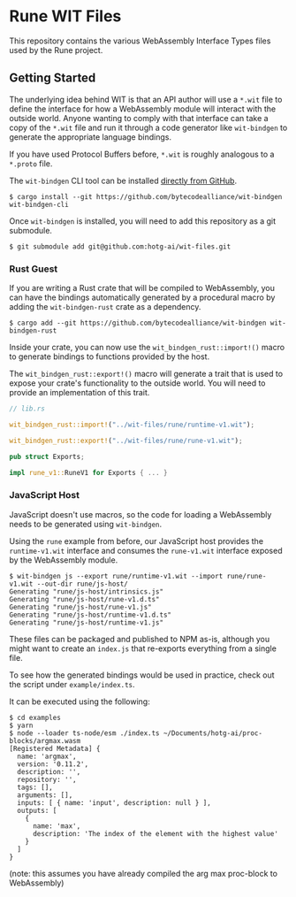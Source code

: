 # Rune WIT Files

This repository contains the various WebAssembly Interface Types files used by
the Rune project.

## Getting Started

The underlying idea behind WIT is that an API author will use a `*.wit` file to
define the interface for how a WebAssembly module will interact with the outside
world. Anyone wanting to comply with that interface can take a copy of the
`*.wit` file and run it through a code generator like `wit-bindgen` to generate
the appropriate language bindings.

If you have used Protocol Buffers before, `*.wit` is roughly analogous to a
`*.proto` file.

The `wit-bindgen` CLI tool can be installed [directly from GitHub][wit].

```console
$ cargo install --git https://github.com/bytecodealliance/wit-bindgen wit-bindgen-cli
```

Once `wit-bindgen` is installed, you will need to add this repository as a git
submodule.

```console
$ git submodule add git@github.com:hotg-ai/wit-files.git
```

### Rust Guest

If you are writing a Rust crate that will be compiled to WebAssembly, you can
have the bindings automatically generated by a procedural macro by adding the
`wit-bindgen-rust` crate as a dependency.

```console
$ cargo add --git https://github.com/bytecodealliance/wit-bindgen wit-bindgen-rust
```

Inside your crate, you can now use the `wit_bindgen_rust::import!()` macro to
generate bindings to functions provided by the host.

The `wit_bindgen_rust::export!()` macro will generate a trait that is used
to expose your crate's functionality to the outside world. You will need to
provide an implementation of this trait.

```rs
// lib.rs

wit_bindgen_rust::import!("../wit-files/rune/runtime-v1.wit");

wit_bindgen_rust::export!("../wit-files/rune/rune-v1.wit");

pub struct Exports;

impl rune_v1::RuneV1 for Exports { ... }
```

### JavaScript Host

JavaScript doesn't use macros, so the code for loading a WebAssembly needs to
be generated using `wit-bindgen`.

Using the `rune` example from before, our JavaScript host provides the
`runtime-v1.wit` interface and consumes the `rune-v1.wit` interface exposed by
the WebAssembly module.

```console
$ wit-bindgen js --export rune/runtime-v1.wit --import rune/rune-v1.wit --out-dir rune/js-host/
Generating "rune/js-host/intrinsics.js"
Generating "rune/js-host/rune-v1.d.ts"
Generating "rune/js-host/rune-v1.js"
Generating "rune/js-host/runtime-v1.d.ts"
Generating "rune/js-host/runtime-v1.js"
```

These files can be packaged and published to NPM as-is, although you might want
to create an `index.js` that re-exports everything from a single file.

To see how the generated bindings would be used in practice, check out the
script under `example/index.ts`.

It can be executed using the following:

```console
$ cd examples
$ yarn
$ node --loader ts-node/esm ./index.ts ~/Documents/hotg-ai/proc-blocks/argmax.wasm
[Registered Metadata] {
  name: 'argmax',
  version: '0.11.2',
  description: '',
  repository: '',
  tags: [],
  arguments: [],
  inputs: [ { name: 'input', description: null } ],
  outputs: [
    {
      name: 'max',
      description: 'The index of the element with the highest value'
    }
  ]
}
```

(note: this assumes you have already compiled the arg max proc-block to
WebAssembly)

[wit]: https://github.com/bytecodealliance/wit-bindgen
